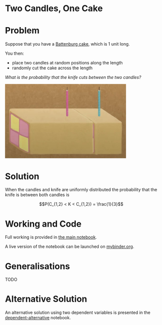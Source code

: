 # Two Candles, One Cake

# Problem

Suppose that you have a [Battenburg cake](https://en.wikipedia.org/wiki/Battenberg_cake), which is 1 unit long.

You then:
- place two candles at random positions along the length
- randomly cut the cake across the length

*What is the probability that the knife cuts between the two candles?*

<img src="https://github.com/sjtrny/two-candles-one-cake/raw/main/battenburg.jpg" width="400">

# Solution

When the candles and knife are uniformly distributed the probability that the knife is between both candles is 

$$P(C_{1,2} < K < C_{1,2}) = \frac{1}{3}$$

# Working and Code

Full working is provided in [the main notebook](https://github.com/sjtrny/two-candles-one-cake/blob/main/two-candles-one-cake.ipynb).

A live version of the notebook can be launched on [mybinder.org](https://mybinder.org/v2/gh/sjtrny/two-candles-one-cake/HEAD?labpath=two-candles-one-cake.ipynb).

# Generalisations

TODO

# Alternative Solution

An alternative solution using two dependent variables is presented in the [dependent-alternative](https://github.com/sjtrny/two-candles-one-cake/blob/main/dependent-alternative.ipynb) notebook.


